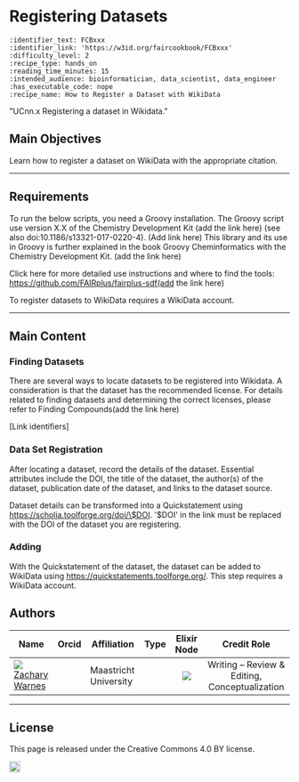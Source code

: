 # Registering Datasets

 ````{panels_fairplus}
:identifier_text: FCBxxx
:identifier_link: 'https://w3id.org/faircookbook/FCBxxx'
:difficulty_level: 2
:recipe_type: hands_on
:reading_time_minutes: 15
:intended_audience: bioinformatician, data_scientist, data_engineer
:has_executable_code: nope
:recipe_name: How to Register a Dataset with WikiData
```` 

"UCnn.x Registering a dataset in Wikidata."


## Main Objectives


Learn how to register a dataset on WikiData with the appropriate citation.

___


## Requirements

To run the below scripts, you need a Groovy installation. The Groovy script use version X.X of the Chemistry Development Kit (add the link here) (see also doi:10.1186/s13321-017-0220-4). (Add link here) This library and its use in Groovy is further explained in the book Groovy Cheminformatics with the Chemistry Development Kit. (add the link here)

Click here for more detailed use instructions and where to find the tools:
https://github.com/FAIRplus/fairplus-sdf(add the link here)

To register datasets to WikiData requires a WikiData account.

---


## Main Content


### Finding Datasets

There are several ways to locate datasets to be registered into Wikidata. A consideration is that the dataset has the recommended license. For details related to finding datasets and determining the correct licenses, please refer to Finding Compounds(add the link here)

[Link identifiers] 

### Data Set Registration

After locating a dataset, record the details of the dataset. Essential attributes include the DOI, the title of the dataset, the author(s) of the dataset, publication date of the dataset, and links to the dataset source.

Dataset details can be transformed into a Quickstatement using https://scholia.toolforge.org/doi/\$DOI. '\$DOI' in the link must be replaced with the DOI of the dataset you are registering.


### Adding 

With the Quickstatement of the dataset, the dataset can be added to WikiData using https://quickstatements.toolforge.org/. This step requires a WikiData account. 


## Authors


| Name                                                                                                                                                                                                                                       | Orcid                                                                                                                        | Affiliation                           | Type                                                                              |                                                              Elixir Node                                                              | Credit Role
|--------------------------------------------------------------------------------------------------------------------------------------------------------------------------------------------------------------------------------------------|------------------------------------------------------------------------------------------------------------------------------|---------------------------------------|-----------------------------------------------------------------------------------|:-------------------------------------------------------------------------------------------------------------------------------------:|:----------------:|
| <div class="firstCol"><a target="_blank" href='https://github.com/'><img class='avatar-style' src='https://avatars.githubusercontent.com/no_github'></img><div class="d-block">Zachary Warnes</div></a>  </div>         | <a target="_blank" href='https://orcid.org/0000-0000-0000-0000'><i class='fab fa-orcid fa-2x text--orange'></i></a> | Maastricht University     | <i class="fas fa-graduation-cap fa-1x text--orange" alt="Academic"></i> | <img class='elixir-style' src='/the-fair-cookbook/_static/images/logo/Elixir/ELIXIR-UK.svg' ></img> | Writing – Review & Editing, Conceptualization

---

## License

This page is released under the Creative Commons 4.0 BY license.

<a href="https://creativecommons.org/licenses/by/4.0/"><img src="https://mirrors.creativecommons.org/presskit/buttons/80x15/png/by.png" height="20"/></a>
